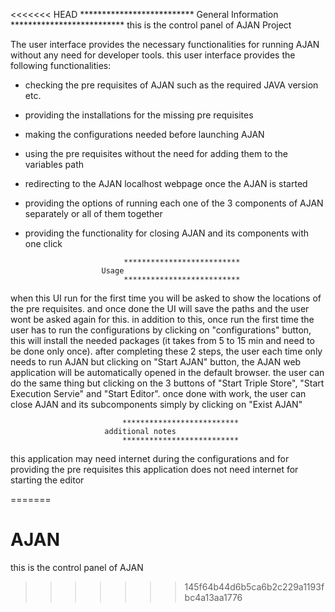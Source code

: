 <<<<<<< HEAD
                            **************************
			        General Information
                            **************************
this is the control panel of AJAN Project 

The user interface provides the necessary functionalities for running AJAN without any need for developer tools.
this user interface provides the following functionalities:

- checking the pre requisites of AJAN such as the required JAVA version etc.
- providing the installations for the missing pre requisites
- making the configurations needed before launching AJAN
- using the pre requisites without the need for adding them to the variables path
- redirecting to the AJAN localhost webpage once the AJAN is started 
- providing the options of running each one of the 3 components of AJAN separately or all of them together
- providing the functionality for closing AJAN and its components with one click

                            **************************
				       Usage
                            **************************
when this UI run for the first time you will be asked to show the locations of the pre requisites. 
and once done the UI will save the paths and the user wont be asked again for this.
in addition to this, once run the first time the user has to run the configurations by clicking on "configurations" button,
this will install the needed packages (it takes from 5 to 15 min and need to be done only once).
after completing these 2 steps, the user each time only needs to run AJAN but clicking on "Start AJAN" button,
the AJAN web application will be automatically opened in the default browser.
the user can do the same thing but clicking on the 3 buttons of "Start Triple Store", "Start Execution Servie" and "Start Editor". 
once done with work, the user can close AJAN and its subcomponents simply by clicking on "Exist AJAN" 


                             **************************
		                 additional notes
                             **************************
this application may need internet during the configurations and for providing the pre requisites 
this application does not need internet for starting the editor
 
=======
# AJAN
this is the control panel of AJAN
>>>>>>> 145f64b44d6b5ca6b2c229a1193fbc4a13aa1776
